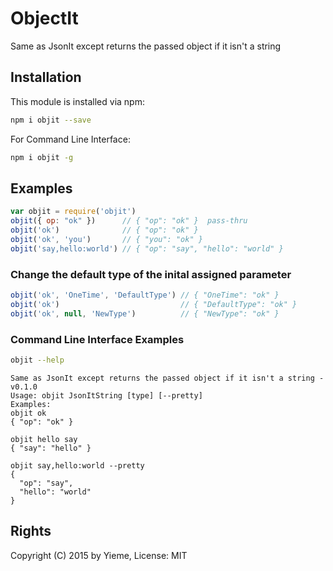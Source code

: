 # ObjectIt

Same as JsonIt except returns the passed object if it isn't a string

<!-- [![build status](https://secure.travis-ci.org/yieme/objit.png)](http://travis-ci.org/yieme/objit) -->

## Installation

This module is installed via npm:

```sh
npm i objit --save
```

For Command Line Interface:

```sh
npm i objit -g
```

## Examples

```js
var objit = require('objit')
objit({ op: "ok" })      // { "op": "ok" }  pass-thru
objit('ok')              // { "op": "ok" }
objit('ok', 'you')       // { "you": "ok" }
objit('say,hello:world') // { "op": "say", "hello": "world" }
```

### Change the default type of the inital assigned parameter

```js
objit('ok', 'OneTime', 'DefaultType') // { "OneTime": "ok" }
objit('ok')                           // { "DefaultType": "ok" }
objit('ok', null, 'NewType')          // { "NewType": "ok" }
```

### Command Line Interface Examples

```sh
objit --help
```

```
Same as JsonIt except returns the passed object if it isn't a string - v0.1.0
Usage: objit JsonItString [type] [--pretty]
Examples:
objit ok
{ "op": "ok" }

objit hello say
{ "say": "hello" }

objit say,hello:world --pretty
{
  "op": "say",
  "hello": "world"
}
```


## Rights

Copyright (C) 2015 by Yieme, License: MIT
